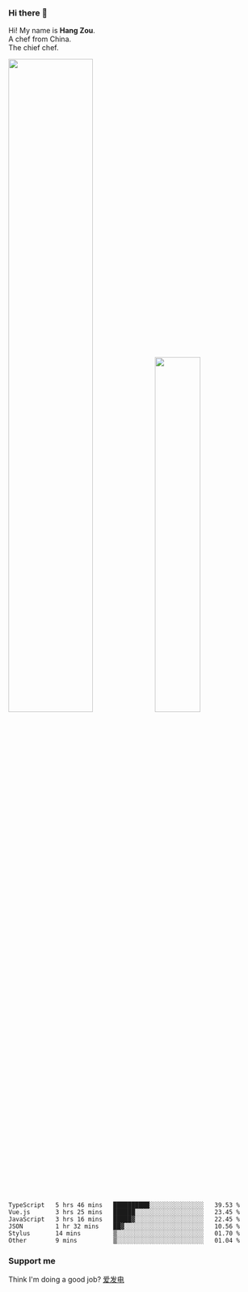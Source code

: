 ### Hi there 👋

Hi! My name is **Hang Zou**.  
A chef from China.  
The chief chef.

<img align="" width="57.5%" src="https://github-readme-stats.vercel.app/api?username=zouhangwithsweet&hide_title=true&hide_border=true&show_icons=true&include_all_commits=true&line_height=21" /><img align="" width="42.4%" src="https://github-readme-stats.vercel.app/api/top-langs/?username=zouhangwithsweet&hide_title=true&hide_border=true&layout=compact" />

<!--START_SECTION:waka-->

```text
TypeScript   5 hrs 46 mins   ██████████░░░░░░░░░░░░░░░   39.53 %
Vue.js       3 hrs 25 mins   ██████░░░░░░░░░░░░░░░░░░░   23.45 %
JavaScript   3 hrs 16 mins   █████▓░░░░░░░░░░░░░░░░░░░   22.45 %
JSON         1 hr 32 mins    ██▓░░░░░░░░░░░░░░░░░░░░░░   10.56 %
Stylus       14 mins         ▒░░░░░░░░░░░░░░░░░░░░░░░░   01.70 %
Other        9 mins          ▒░░░░░░░░░░░░░░░░░░░░░░░░   01.04 %
```

<!--END_SECTION:waka-->

### Support me

Think I'm doing a good job? [爱发电](https://afdian.net/@zouhangsweet)
